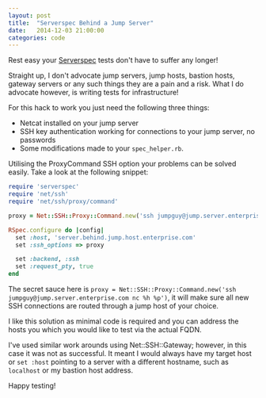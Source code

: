 ```yaml
---
layout: post
title:  "Serverspec Behind a Jump Server"
date:   2014-12-03 21:00:00
categories: code
---
```


Rest easy your [Serverspec](http://serverspec.org) tests don't have to suffer any longer!

Straight up, I don't advocate jump servers, jump hosts, bastion hosts, gateway servers or any such things they are a pain and a risk.
What I do advocate however, is writing tests for infrastructure!

For this hack to work you just need the following three things:

 * Netcat installed on your jump server
 * SSH key authentication working for connections to your jump server, no passwords
 * Some modifications made to your `spec_helper.rb`.

Utilising the ProxyCommand SSH option your problems can be solved easily. Take a look at the following snippet:

~~~ruby
require 'serverspec'
require 'net/ssh'
require 'net/ssh/proxy/command'

proxy = Net::SSH::Proxy::Command.new('ssh jumpguy@jump.server.enterprise.com nc %h %p')

RSpec.configure do |config|
  set :host, 'server.behind.jump.host.enterprise.com'
  set :ssh_options => proxy

  set :backend, :ssh
  set :request_pty, true
end
~~~


The secret sauce here is `proxy = Net::SSH::Proxy::Command.new('ssh jumpguy@jump.server.enterprise.com nc %h %p')`, it will
make sure all new SSH connections are routed through a jump host of your choice.

I like this solution as minimal code is required and you can address the hosts you which you would like to test via the actual FQDN.

I've used similar work arounds using Net::SSH::Gateway; however, in this case it was not as successful. It meant I would always
have my target host or `set :host` pointing to a server with a different hostname, such as `localhost` or my bastion host address.

Happy testing!
